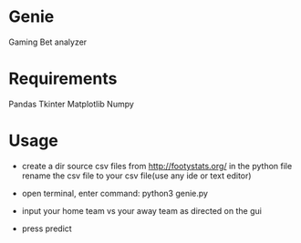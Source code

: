 # Genie
Gaming Bet analyzer
# Requirements
Pandas
Tkinter
Matplotlib
Numpy
# Usage
- create a dir <name>
  source csv files from http://footystats.org/
  in the python file rename the csv file to your csv file(use any ide or text editor)
  
- open terminal, enter command:
  python3 genie.py
  
- input your home team vs your away team as directed on the gui
- press predict
